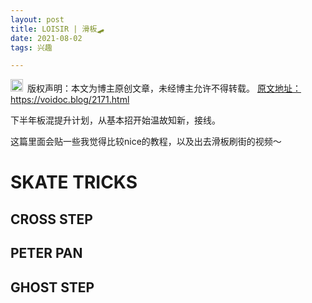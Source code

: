 ```yaml
---
layout: post
title: LOISIR | 滑板🛹
date: 2021-08-02
tags: 兴趣

---
```


<img src="/images/copyright.ico" alt="copyright" style="display:inline;margin-bottom: -5px;" width="20" height="20"> 版权声明：本文为博主原创文章，未经博主允许不得转载。
<a target="_blank" href="https://voidoc.blog/2171.html">原文地址：https://voidoc.blog/2171.html </a>



下半年板混提升计划，从基本招开始温故知新，接线。

这篇里面会贴一些我觉得比较nice的教程，以及出去滑板刷街的视频～


# SKATE TRICKS

## CROSS STEP

## PETER PAN

## GHOST STEP





